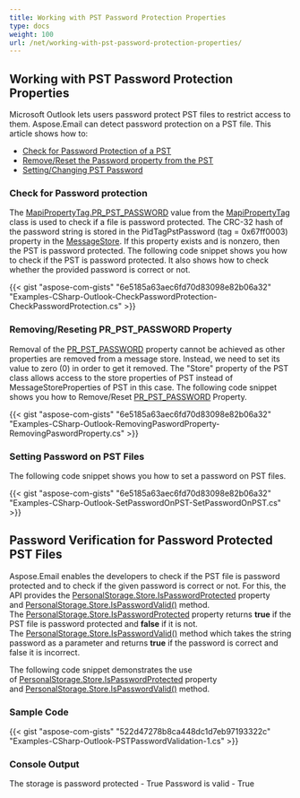 ```yaml
---
title: Working with PST Password Protection Properties
type: docs
weight: 100
url: /net/working-with-pst-password-protection-properties/
---
```


## **Working with PST Password Protection Properties**
Microsoft Outlook lets users password protect PST files to restrict access to them. Aspose.Email can detect password protection on a PST file. This article shows how to:

- [Check for Password Protection of a PST](#check-for-password-protection)
- [Remove/Reset the Password property from the PST](#removingreseting-pr_pst_password-property)
- [Setting/Changing PST Password](#setting-password-on-pst-files)
### **Check for Password protection**
The [MapiPropertyTag.PR_PST_PASSWORD](https://apireference.aspose.com/net/email/aspose.email.mapi.mapipropertytag.pr/pst/fields/password) value from the [MapiPropertyTag](https://apireference.aspose.com/net/email/aspose.email.mapi/mapipropertytag) class is used to check if a file is password protected. The CRC-32 hash of the password string is stored in the PidTagPstPassword (tag = 0x67ff0003) property in the [MessageStore](https://apireference.aspose.com/net/email/aspose.email.storage.pst/messagestore). If this property exists and is nonzero, then the PST is password protected. The following code snippet shows you how to check if the PST is password protected. It also shows how to check whether the provided password is correct or not.



{{< gist "aspose-com-gists" "6e5185a63aec6fd70d83098e82b06a32" "Examples-CSharp-Outlook-CheckPasswordProtection-CheckPasswordProtection.cs" >}}
### **Removing/Reseting PR_PST_PASSWORD Property**
Removal of the [PR_PST_PASSWORD](https://apireference.aspose.com/net/email/aspose.email.mapi.mapipropertytag.pr/pst/fields/password) property cannot be achieved as other properties are removed from a message store. Instead, we need to set its value to zero (0) in order to get it removed. The "Store" property of the PST class allows access to the store properties of PST instead of MessageStoreProperties of PST in this case. The following code snippet shows you how to Remove/Reset [PR_PST_PASSWORD](https://apireference.aspose.com/net/email/aspose.email.mapi.mapipropertytag.pr/pst/fields/password) Property.



{{< gist "aspose-com-gists" "6e5185a63aec6fd70d83098e82b06a32" "Examples-CSharp-Outlook-RemovingPaswordProperty-RemovingPaswordProperty.cs" >}}
### **Setting Password on PST Files**
The following code snippet shows you how to set a password on PST files.



{{< gist "aspose-com-gists" "6e5185a63aec6fd70d83098e82b06a32" "Examples-CSharp-Outlook-SetPasswordOnPST-SetPasswordOnPST.cs" >}}
## **Password Verification for Password Protected PST Files**
Aspose.Email enables the developers to check if the PST file is password protected and to check if the given password is correct or not. For this, the API provides the [PersonalStorage.Store.IsPasswordProtected](https://apireference.aspose.com/net/email/aspose.email.storage.pst/messagestore/properties/ispasswordprotected) property and [PersonalStorage.Store.IsPasswordValid()](https://apireference.aspose.com/net/email/aspose.email.storage.pst/messagestore/methods/ispasswordvalid) method. The [PersonalStorage.Store.IsPasswordProtected](https://apireference.aspose.com/net/email/aspose.email.storage.pst/messagestore/properties/ispasswordprotected) property returns **true** if the PST file is password protected and **false** if it is not. The [PersonalStorage.Store.IsPasswordValid()](https://apireference.aspose.com/net/email/aspose.email.storage.pst/messagestore/methods/ispasswordvalid) method which takes the string password as a parameter and returns **true** if the password is correct and false it is incorrect.

The following code snippet demonstrates the use of [PersonalStorage.Store.IsPasswordProtected](https://apireference.aspose.com/net/email/aspose.email.storage.pst/messagestore/properties/ispasswordprotected) property and [PersonalStorage.Store.IsPasswordValid()](https://apireference.aspose.com/net/email/aspose.email.storage.pst/messagestore/methods/ispasswordvalid) method.
### **Sample Code**
{{< gist "aspose-com-gists" "522d47278b8ca448dc1d7eb97193322c" "Examples-CSharp-Outlook-PSTPasswordValidation-1.cs" >}}
### **Console Output**
The storage is password protected - True
Password is valid - True
